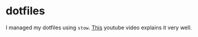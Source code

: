 # dotfiles

I managed my dotfiles using `stow`. [This](https://www.youtube.com/watch?v=FHuwzbpTTo0) youtube video explains it very well. 
